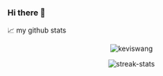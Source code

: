 ### Hi there 👋

<!--
**keviswang/keviswang** is a ✨ _special_ ✨ repository because its `README.md` (this file) appears on your GitHub profile.

Here are some ideas to get you started:

- 🔭 I’m currently working on ...
- 🌱 I’m currently learning ...
- 👯 I’m looking to collaborate on ...
- 🤔 I’m looking for help with ...
- 💬 Ask me about ...
- 📫 How to reach me: ...
- 😄 Pronouns: ...
- ⚡ Fun fact: ...
-->


📈 my github stats

<p align="center"> <img src="https://github-readme-stats.vercel.app/api?username=keviswang&show_icons=true&theme=gotham" alt="keviswang" />


<p align="center"> <img src="http://github-readme-streak-stats.herokuapp.com?user=keviswang&theme=tokyonigh" alt="streak-stats" />

